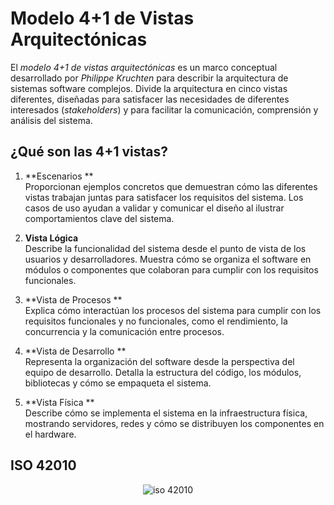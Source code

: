 


# Modelo 4+1 de Vistas Arquitectónicas

El *modelo 4+1 de vistas arquitectónicas* es un marco conceptual desarrollado por *Philippe Kruchten* para describir la arquitectura de sistemas software complejos. Divide la arquitectura en cinco vistas diferentes, diseñadas para satisfacer las necesidades de diferentes interesados (*stakeholders*) y para facilitar la comunicación, comprensión y análisis del sistema.

## ¿Qué son las 4+1 vistas?

1. **Escenarios **  
   Proporcionan ejemplos concretos que demuestran cómo las diferentes vistas trabajan juntas para satisfacer los requisitos del sistema. Los casos de uso ayudan a validar y comunicar el diseño al ilustrar comportamientos clave del sistema.

2. **Vista Lógica**  
   Describe la funcionalidad del sistema desde el punto de vista de los usuarios y desarrolladores. Muestra cómo se organiza el software en módulos o componentes que colaboran para cumplir con los requisitos funcionales.

3. **Vista de Procesos **  
   Explica cómo interactúan los procesos del sistema para cumplir con los requisitos funcionales y no funcionales, como el rendimiento, la concurrencia y la comunicación entre procesos.

4. **Vista de Desarrollo **  
   Representa la organización del software desde la perspectiva del equipo de desarrollo. Detalla la estructura del código, los módulos, bibliotecas y cómo se empaqueta el sistema.

5. **Vista Física **  
   Describe cómo se implementa el sistema en la infraestructura física, mostrando servidores, redes y cómo se distribuyen los componentes en el hardware.

## ISO 42010

<p align="center">
  <img src="https://i.postimg.cc/RZ03rFph/iso-42010.png" alt="iso 42010"/>
</p>
